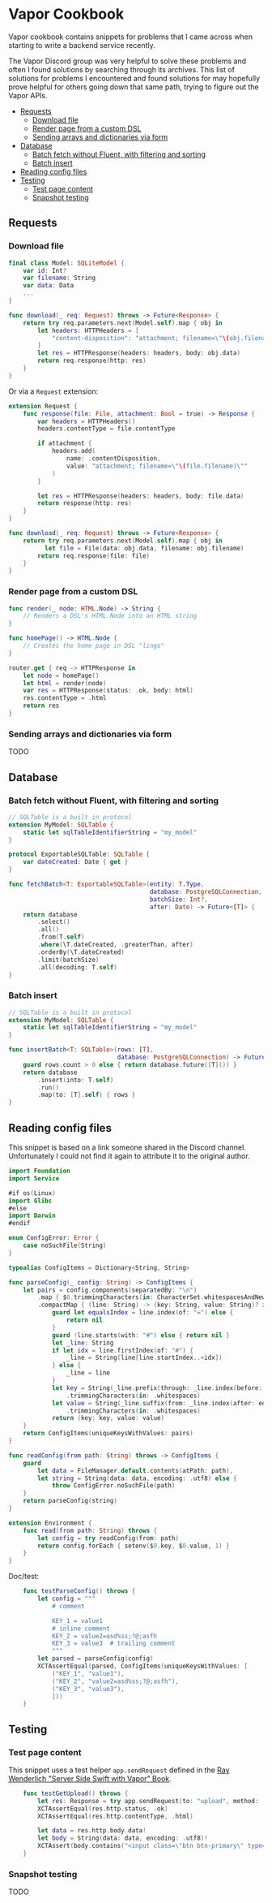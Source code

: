 # Vapor Cookbook <!-- omit in toc -->

Vapor cookbook contains snippets for problems that I came across when starting to write a backend service recently.

The Vapor Discord group was very helpful to solve these problems and often I found solutions by searching through its archives. This list of solutions for problems I encountered and found solutions for may hopefully prove helpful for others going down that same path, trying to figure out the Vapor APIs.

- [Requests](#requests)
    - [Download file](#download-file)
    - [Render page from a custom DSL](#render-page-from-a-custom-dsl)
    - [Sending arrays and dictionaries via form](#sending-arrays-and-dictionaries-via-form)
- [Database](#database)
    - [Batch fetch without Fluent, with filtering and sorting](#batch-fetch-without-fluent-with-filtering-and-sorting)
    - [Batch insert](#batch-insert)
- [Reading config files](#reading-config-files)
- [Testing](#testing)
    - [Test page content](#test-page-content)
    - [Snapshot testing](#snapshot-testing)

## Requests

### Download file

```swift
final class Model: SQLiteModel {
    var id: Int?
    var filename: String
    var data: Data
    ...
}

func download(_ req: Request) throws -> Future<Response> {
    return try req.parameters.next(Model.self).map { obj in
        let headers: HTTPHeaders = [
            "content-disposition": "attachment; filename=\"\(obj.filename)\""
        ]
        let res = HTTPResponse(headers: headers, body: obj.data)
        return req.response(http: res)
    }
}
```

Or via a `Request` extension:

```swift
extension Request {
    func response(file: File, attachment: Bool = true) -> Response {
        var headers = HTTPHeaders()
        headers.contentType = file.contentType

        if attachment {
            headers.add(
                name: .contentDisposition,
                value: "attachment; filename=\"\(file.filename)\""
            )
        }

        let res = HTTPResponse(headers: headers, body: file.data)
        return response(http: res)
    }
}
```

```swift
func download(_ req: Request) throws -> Future<Response> {
    return try req.parameters.next(Model.self).map { obj in
		  let file = File(data: obj.data, filename: obj.filename)
        return req.response(file: file)
    }
}
```

### Render page from a custom DSL

```swift
func render(_ node: HTML.Node) -> String {
    // Renders a DSL's HTML.Node into an HTML string
}

func homePage() -> HTML.Node {
    // Creates the home page in DSL "lingo"
}

router.get { req -> HTTPResponse in
    let node = homePage()
    let html = render(node)
    var res = HTTPResponse(status: .ok, body: html)
    res.contentType = .html
    return res
}
```

### Sending arrays and dictionaries via form

TODO

## Database

### Batch fetch without Fluent, with filtering and sorting

```swift
// SQLTable is a built in protocol
extension MyModel: SQLTable {
    static let sqlTableIdentifierString = "my_model"
}

protocol ExportableSQLTable: SQLTable {
    var dateCreated: Date { get }
}

func fetchBatch<T: ExportableSQLTable>(entity: T.Type,
                                       database: PostgreSQLConnection,
                                       batchSize: Int?,
                                       after: Date) -> Future<[T]> {
    return database
        .select()
        .all()
        .from(T.self)
        .where(\T.dateCreated, .greaterThan, after)
        .orderBy(\T.dateCreated)
        .limit(batchSize)
        .all(decoding: T.self)
}
```

### Batch insert

```swift
// SQLTable is a built in protocol
extension MyModel: SQLTable {
    static let sqlTableIdentifierString = "my_model"
}

func insertBatch<T: SQLTable>(rows: [T],
                              database: PostgreSQLConnection) -> Future<[T]> {
    guard rows.count > 0 else { return database.future([T]()) }
    return database
        .insert(into: T.self)
        .run()
        .map(to: [T].self) { rows }
}
```

## Reading config files

This snippet is based on a link someone shared in the Discord channel. Unfortunately I could not find it again to attribute it to the original author.

```swift
import Foundation
import Service

#if os(Linux)
import Glibc
#else
import Darwin
#endif

enum ConfigError: Error {
    case noSuchFile(String)
}

typealias ConfigItems = Dictionary<String, String>

func parseConfig(_ config: String) -> ConfigItems {
    let pairs = config.components(separatedBy: "\n")
        .map { $0.trimmingCharacters(in: CharacterSet.whitespacesAndNewlines) }
        .compactMap { (line: String) -> (key: String, value: String)? in
            guard let equalsIndex = line.index(of: "=") else {
                return nil
            }
            guard !line.starts(with: "#") else { return nil }
            let _line: String
            if let idx = line.firstIndex(of: "#") {
                _line = String(line[line.startIndex..<idx])
            } else {
                _line = line
            }
            let key = String(_line.prefix(through: _line.index(before: equalsIndex)))
                .trimmingCharacters(in: .whitespaces)
            let value = String(_line.suffix(from: _line.index(after: equalsIndex)))
                .trimmingCharacters(in: .whitespaces)
            return (key: key, value: value)
    }
    return ConfigItems(uniqueKeysWithValues: pairs)
}

func readConfig(from path: String) throws -> ConfigItems {
    guard
        let data = FileManager.default.contents(atPath: path),
        let string = String(data: data, encoding: .utf8) else {
            throw ConfigError.noSuchFile(path)
    }
    return parseConfig(string)
}

extension Environment {
    func read(from path: String) throws {
        let config = try readConfig(from: path)
        return config.forEach { setenv($0.key, $0.value, 1) }
    }
}
```

Doc/test:

```swift
    func testParseConfig() throws {
        let config = """
            # comment

            KEY_1 = value1
            # inline comment
            KEY_2 = value2=asd%ss;?@;asfh
            KEY_3 = value3  # trailing comment
            """
        let parsed = parseConfig(config)
        XCTAssertEqual(parsed, ConfigItems(uniqueKeysWithValues: [
            ("KEY_1", "value1"),
            ("KEY_2", "value2=asd%ss;?@;asfh"),
            ("KEY_3", "value3"),
            ]))
    }
```

## Testing

### Test page content

This snippet uses a test helper `app.sendRequest` defined in the [Ray Wenderlich "Server Side Swift with Vapor" Book](https://github.com/raywenderlich/vapor-til/blob/master/Tests/AppTests/Application%2BTestable.swift#L58).

```swift
    func testGetUpload() throws {
        let res: Response = try app.sendRequest(to: "upload", method: .GET)
        XCTAssertEqual(res.http.status, .ok)
        XCTAssertEqual(res.http.contentType, .html)

        let data = res.http.body.data!
        let body = String(data: data, encoding: .utf8)!
        XCTAssert(body.contains("<input class=\"btn btn-primary\" type=\"submit\" value=\"Upload\">"))
    }
```


### Snapshot testing

TODO
